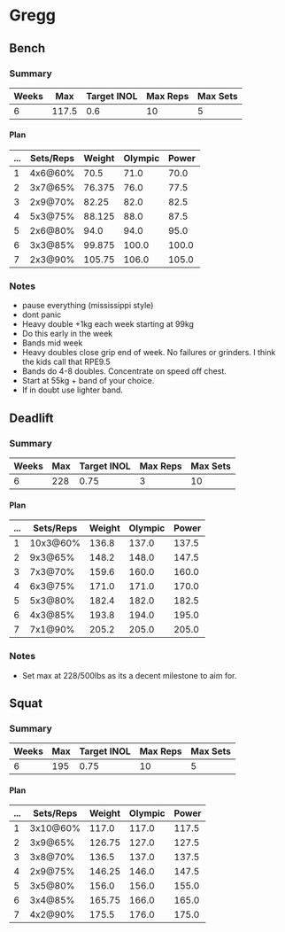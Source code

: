 # Gregg

## Bench

### Summary

Weeks | Max | Target INOL | Max Reps | Max Sets
--- | --- | --- | --- | ---
6 | 117.5 | 0.6 | 10 | 5

#### Plan

 ... | Sets/Reps | Weight | Olympic | Power
--- | --- | --- | --- | ---
1 | 4x6@60% | 70.5 | 71.0 | 70.0
2 | 3x7@65% | 76.375 | 76.0 | 77.5
3 | 2x9@70% | 82.25 | 82.0 | 82.5
4 | 5x3@75% | 88.125 | 88.0 | 87.5
5 | 2x6@80% | 94.0 | 94.0 | 95.0
6 | 3x3@85% | 99.875 | 100.0 | 100.0
7 | 2x3@90% | 105.75 | 106.0 | 105.0

### Notes

- pause everything (mississippi style)
- dont panic
- Heavy double +1kg each week starting at 99kg
- Do this early in the week
- Bands mid week
- Heavy doubles close grip end of week. No failures or grinders. I think the kids call that RPE9.5
- Bands do 4-8 doubles. Concentrate on speed off chest.
- Start at 55kg + band of your choice.
- If in doubt use lighter band.

## Deadlift

### Summary

Weeks | Max | Target INOL | Max Reps | Max Sets
--- | --- | --- | --- | ---
6 | 228 | 0.75 | 3 | 10

#### Plan

 ... | Sets/Reps | Weight | Olympic | Power
--- | --- | --- | --- | ---
1 | 10x3@60% | 136.8 | 137.0 | 137.5
2 | 9x3@65% | 148.2 | 148.0 | 147.5
3 | 7x3@70% | 159.6 | 160.0 | 160.0
4 | 6x3@75% | 171.0 | 171.0 | 170.0
5 | 5x3@80% | 182.4 | 182.0 | 182.5
6 | 4x3@85% | 193.8 | 194.0 | 195.0
7 | 7x1@90% | 205.2 | 205.0 | 205.0

### Notes

- Set max at 228/500lbs as its a decent milestone to aim for.

## Squat

### Summary

Weeks | Max | Target INOL | Max Reps | Max Sets
--- | --- | --- | --- | ---
6 | 195 | 0.75 | 10 | 5

#### Plan

 ... | Sets/Reps | Weight | Olympic | Power
--- | --- | --- | --- | ---
1 | 3x10@60% | 117.0 | 117.0 | 117.5
2 | 3x9@65% | 126.75 | 127.0 | 127.5
3 | 3x8@70% | 136.5 | 137.0 | 137.5
4 | 2x9@75% | 146.25 | 146.0 | 147.5
5 | 3x5@80% | 156.0 | 156.0 | 155.0
6 | 3x4@85% | 165.75 | 166.0 | 165.0
7 | 4x2@90% | 175.5 | 176.0 | 175.0


